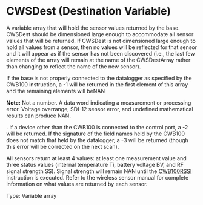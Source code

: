 # CWSDest (Destination Variable)

A variable array that will hold the sensor values returned by the base. CWSDest should be dimensioned large enough to accommodate all sensor values that will be returned. If CWSDest is not dimensioned large enough to hold all values from a sensor, then no values will be reflected for that sensor and it will appear as if the sensor has not been discovered (i.e., the last few elements of the array will remain at the name of the CWSDestArray rather than changing to reflect the name of the new sensor).

If the base is not properly connected to the datalogger as specified by the CWB100 instruction, a -1 will be returned in the first element of this array and the remaining elements will beNAN

**Note:** Not a number. A data word indicating a measurement or processing error. Voltage overrange, SDI-12 sensor error, and undefined mathematical results can produce NAN.

. If a device other than the CWB100 is connected to the control port, a -2 will be returned. If the signature of the field names held by the CWB100 does not match that held by the datalogger, a -3 will be returned (though this error will be corrected on the next scan).

All sensors return at least 4 values: at least one measurement value and three status values (internal temperature Ti, battery voltage BV, and RF signal strength SS). Signal strength will remain NAN until the [CWB100RSSI](../Instructions/cwb100rssi2.md) instruction is executed. Refer to the wireless sensor manual for complete information on what values are returned by each sensor.

Type: Variable array
